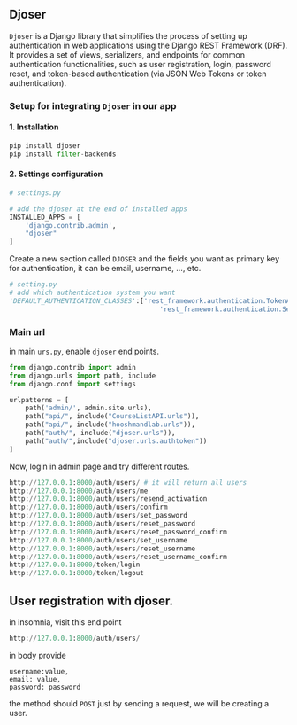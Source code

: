 ## Djoser

`Djoser` is a Django library that simplifies the process of setting up authentication in web applications using the Django REST Framework (DRF). It provides a set of views, serializers, and endpoints for common authentication functionalities, such as user registration, login, password reset, and token-based authentication (via JSON Web Tokens or token authentication).

### Setup for integrating `Djoser` in our app

#### 1. Installation

```py
pip install djoser
pip install filter-backends
```

#### 2. Settings configuration

```py
# settings.py

# add the djoser at the end of installed apps
INSTALLED_APPS = [
    'django.contrib.admin',
    "djoser"
]
```

Create a new section called `DJOSER` and the fields you want as primary key for authentication, it can be email, username, ..., etc.

```py
# setting.py
# add which authentication system you want
'DEFAULT_AUTHENTICATION_CLASSES':['rest_framework.authentication.TokenAuthentication',
                                      'rest_framework.authentication.SessionAuthentication'],

```

### Main url

in main `urs.py`, enable `djoser` end points.

```py
from django.contrib import admin
from django.urls import path, include
from django.conf import settings

urlpatterns = [
    path('admin/', admin.site.urls),
    path("api/", include("CourseListAPI.urls")),
    path("api/", include("hooshmandlab.urls")),
    path("auth/", include("djoser.urls")),
    path("auth/",include("djoser.urls.authtoken"))
]
```

Now, login in admin page and try different routes.

```py
http://127.0.0.1:8000/auth/users/ # it will return all users
http://127.0.0.1:8000/auth/users/me
http://127.0.0.1:8000/auth/users/resend_activation
http://127.0.0.1:8000/auth/users/confirm
http://127.0.0.1:8000/auth/users/set_password
http://127.0.0.1:8000/auth/users/reset_password
http://127.0.0.1:8000/auth/users/reset_password_confirm
http://127.0.0.1:8000/auth/users/set_username
http://127.0.0.1:8000/auth/users/reset_username
http://127.0.0.1:8000/auth/users/reset_username_confirm
http://127.0.0.1:8000/token/login
http://127.0.0.1:8000/token/logout
```

## User registration with djoser.

in insomnia, visit this end point

```py
http://127.0.0.1:8000/auth/users/
```

in body provide

```text
username:value,
email: value,
password: password
```

the method should `POST` just by sending a request, we will be creating a user.
